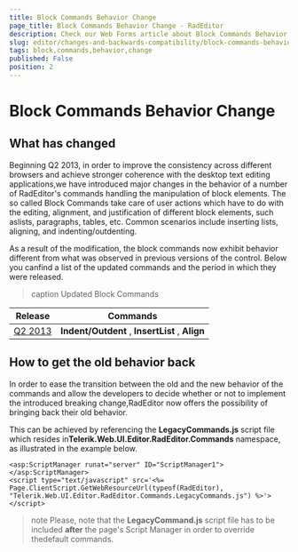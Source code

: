 ```yaml
---
title: Block Commands Behavior Change
page_title: Block Commands Behavior Change - RadEditor
description: Check our Web Forms article about Block Commands Behavior Change.
slug: editor/changes-and-backwards-compatibility/block-commands-behavior-change
tags: block,commands,behavior,change
published: False
position: 2
---
```


# Block Commands Behavior Change

## What has changed

Beginning Q2 2013, in order to improve the consistency across different browsers and achieve stronger coherence with the desktop text editing applications,we have introduced major changes in the behavior of a number of RadEditor's commands handling the manipulation of block elements.	The so called Block Commands take care of	user actions which have to do with the editing, alignment, and justification of different block elements, such aslists, paragraphs, tables, etc. Common scenarios include inserting lists, aligning, and indenting/outdenting.

As a result of the modification, the block commands now exhibit behavior different from what was observed in previous versions of the control. Below you canfind a list of the updated commands and the period in which they were released.


>caption Updated Block Commands

|  **Release**  |  **Commands**  |
| ------ | ------ |
|[Q2 2013](https://www.telerik.com/products/aspnet-ajax/whats-new/release-history/q2-2013-version-2013-2-611.aspx#Editor)| **Indent/Outdent** , **InsertList** , **Align** |

## How to get the old behavior back

In order to ease the transition between the old and the new behavior of the commands and allow the developers to decide whether or not to implement the introduced breaking change,RadEditor now offers the possibility of bringing back their old behavior.

This can be achieved by referencing the **LegacyCommands.js** script file which resides in**Telerik.Web.UI.Editor.RadEditor.Commands** namespace, as illustrated in the example below.

````ASP.NET
<asp:ScriptManager runat="server" ID="ScriptManager1"></asp:ScriptManager>
<script type="text/javascript" src='<%= Page.ClientScript.GetWebResourceUrl(typeof(RadEditor), "Telerik.Web.UI.Editor.RadEditor.Commands.LegacyCommands.js") %>'></script>
````

>note Please, note that the **LegacyCommand.js** script file has to be included **after** the page's Script Manager in order to override thedefault commands.
